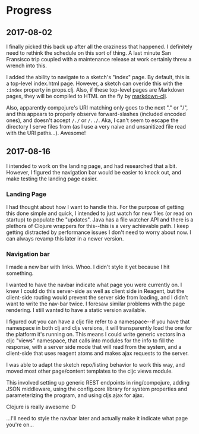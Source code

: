 # Progress

## 2017-08-02

I finally picked this back up after all the craziness that happened. I definitely need to rethink the schedule on this sort of thing. A last minute San Fransisco trip coupled with a maintenance release at work certainly threw a wrench into this.

I added the ability to navigate to a sketch's "index" page. By default, this is a top-level index.html page. However, a sketch can overide this with the `:index` property in props.clj. Also, if these top-level pages are Markdown pages, they will be compiled to HTML on the fly by [markdown-clj](https://github.com/yogthos/markdown-clj).

Also, apparently compojure's URI matching only goes to the next "." or "/", and this appears to properly observe forward-slashes (included encoded ones), and doesn't accept `/./` or `/../`. Aka, I can't seem to escape the directory I serve files from (as I use a very naive and unsanitized file read with the URI paths...). Awesome!

## 2017-08-16

I intended to work on the landing page, and had researched that a bit. However, I figured the navigation bar would be easier to knock out, and make testing the landing page easier.

### Landing Page

I had thought about how I want to handle this. For the purpose of getting this done simple and quick, I intended to just watch for new files (or read on startup) to populate the "updates". Java has a file watcher API and there is a plethora of Clojure wrappers for this--this is a very achievable path. I keep getting distracted by performance issues I don't need to worry about now. I can always revamp this later in a newer version.

### Navigation bar

I made a new bar with links. Whoo. I didn't style it yet because I hit something.

I wanted to have the navbar indicate what page you were currently on. I knew I could do this server-side as well as client side in Reagent, but the client-side routing would prevent the server side from loading, and I didn't want to write the nav-bar twice. I foresaw similar problems with the page rendering. I still wanted to have a static version available.

I figured out you can have a cljc file refer to a namespace--if you have that namespace in both clj and cljs versions, it will transparently load the one for the platform it's running on. This means I could write generic vectors in a cljc "views" namespace, that calls into modules for the info to fill the response, with a server side mode that will read from the system, and a client-side that uses reagent atoms and makes ajax requests to the server.

I was able to adapt the sketch repo/listing behavior to work this way, and moved most other page/content templates to the cljc views module.

This involved setting up generic REST endpoints in ring/compojure, adding JSON middleware, using the config.core library for system properties and parameterizing the program, and using cljs.ajax for ajax.

Clojure is really awesome :D

...I'll need to style the navbar later and actually make it indicate what page you're on...
